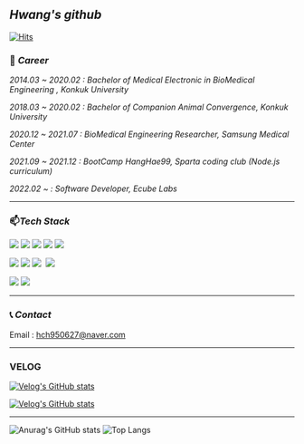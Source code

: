 ## _Hwang's github_

[![Hits](https://hits.seeyoufarm.com/api/count/incr/badge.svg?url=https%3A%2F%2Fgithub.com%2Fchangchanghwang&count_bg=%23003CEB&title_bg=%23555555&icon=&icon_color=%23E7E7E7&title=hits&edge_flat=true)](https://hits.seeyoufarm.com)


### 💼 _Career_
_2014.03 ~ 2020.02 : Bachelor of Medical Electronic in BioMedical Engineering , Konkuk University_

_2018.03 ~ 2020.02 : Bachelor of Companion Animal Convergence, Konkuk University_

_2020.12 ~ 2021.07 : BioMedical Engineering Researcher, Samsung Medical Center_

_2021.09 ~ 2021.12 : BootCamp HangHae99, Sparta coding club (Node.js curriculum)_

_2022.02 ~  : Software Developer, Ecube Labs_

<hr/>

### 📫_Tech Stack_  
<img src="https://img.shields.io/badge/typescript-3178C6?style=flat-square&logo=typescript&logoColor=white"/> 
<img src="https://img.shields.io/badge/JavaScript-F7DF1E?style=flat-square&logo=JavaScript&logoColor=black"/></a> 
<img src="https://img.shields.io/badge/Node.js-ABF200?style=flat-square&logo=node.js&logoColor=white" />
<img src="https://img.shields.io/badge/React-20232A?style=flat-square&logo=react&logoColor=61DAFB" />
<img src="https://img.shields.io/badge/Python-14354C?style=flat-square&logo=python&logoColor=white" /> 

<img src="https://img.shields.io/badge/MongoDB-47A248?style=squre&logo=MongoDB&logoColor=white"/></a> 
<img src="https://img.shields.io/badge/MariaDB-003545?style=squre&logo=mariaDB&logoColor=white"/></a> 
![](https://img.shields.io/badge/MySQL-4479A1?style=flat-square&logo=mysql&logoColor=white)&nbsp; 
<img src="https://img.shields.io/badge/redis-DC382D?style=flat-square&logo=redis&logoColor=white"/> 

<img src="https://img.shields.io/badge/HTML5-E34F26?style=HTML5&logo=spring&logoColor=white"/></a> 
<img src="https://img.shields.io/badge/CSS3-1572B6?style=squre&logo=CSS3&logoColor=white"/></a>  

<hr/>

### 📞 _Contact_
Email : hch950627@naver.com
<hr/>

### VELOG 

[![Velog's GitHub stats](https://velog-readme-stats.vercel.app/api/badge?name=velog)](https://velog.io/@changchanghwang)

[![Velog's GitHub stats](https://velog-readme-stats.vercel.app/api?name=changchanghwang&color=dark)](https://velog.io/@changchanghwang)

<hr/>

![Anurag's GitHub stats](https://github-readme-stats.vercel.app/api?username=changchanghwang&&show_icons=true&theme=great-gatsby) ![Top Langs](https://github-readme-stats.vercel.app/api/top-langs/?username=changchanghwang)

